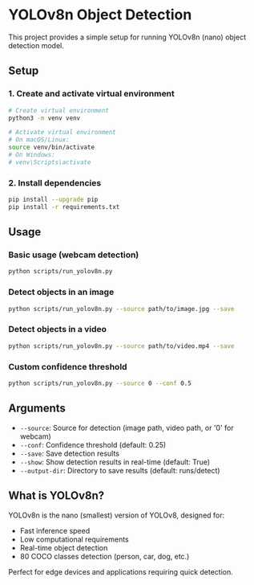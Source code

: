 # YOLOv8n Object Detection

This project provides a simple setup for running YOLOv8n (nano) object detection model.

## Setup

### 1. Create and activate virtual environment

```bash
# Create virtual environment
python3 -m venv venv

# Activate virtual environment
# On macOS/Linux:
source venv/bin/activate
# On Windows:
# venv\Scripts\activate
```

### 2. Install dependencies

```bash
pip install --upgrade pip
pip install -r requirements.txt
```

## Usage

### Basic usage (webcam detection)

```bash
python scripts/run_yolov8n.py
```

### Detect objects in an image

```bash
python scripts/run_yolov8n.py --source path/to/image.jpg --save
```

### Detect objects in a video

```bash
python scripts/run_yolov8n.py --source path/to/video.mp4 --save
```

### Custom confidence threshold

```bash
python scripts/run_yolov8n.py --source 0 --conf 0.5
```

## Arguments

- `--source`: Source for detection (image path, video path, or '0' for webcam)
- `--conf`: Confidence threshold (default: 0.25)
- `--save`: Save detection results
- `--show`: Show detection results in real-time (default: True)
- `--output-dir`: Directory to save results (default: runs/detect)

## What is YOLOv8n?

YOLOv8n is the nano (smallest) version of YOLOv8, designed for:
- Fast inference speed
- Low computational requirements
- Real-time object detection
- 80 COCO classes detection (person, car, dog, etc.)

Perfect for edge devices and applications requiring quick detection.

